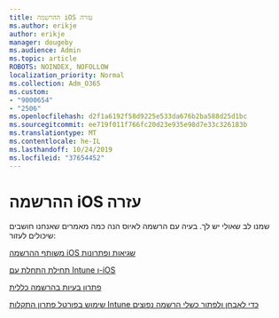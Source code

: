 ```yaml
---
title: ההרשמה iOS עזרה
ms.author: erikje
author: erikje
manager: dougeby
ms.audience: Admin
ms.topic: article
ROBOTS: NOINDEX, NOFOLLOW
localization_priority: Normal
ms.collection: Adm_O365
ms.custom:
- "9000654"
- "2506"
ms.openlocfilehash: d2f1a6192f58d9225e533da676b2ba588d25d1bc
ms.sourcegitcommit: ee719f011f766fc20d23e935e98d7e33c326183b
ms.translationtype: MT
ms.contentlocale: he-IL
ms.lasthandoff: 10/24/2019
ms.locfileid: "37654452"
---
```

# <a name="ios-enrollment-help"></a>ההרשמה iOS עזרה

שמנו לב שאולי יש לך. בעיה עם הרשמה לאיוס הנה כמה מאמרים שאנחנו חושבים שיכולים לעזור: 

[משותף ההרשמה iOS שגיאות ופתרונות](https://support.microsoft.com/help/4039809/troubleshooting-ios-device-enrollment-in-intune)

[תחילת התחלת עם Intune ו-iOS](https://docs.microsoft.com/intune/enrollment/ios-enroll)

[פתרון בעיות בהרשמה כללית](https://docs.microsoft.com/intune/enrollment/troubleshoot-device-enrollment-in-intune)

[שימוש בפורטל פתרון התקלות Intune כדי לאבחן ולפתור כשלי הרשמה נפוצים](https://docs.microsoft.com/intune/help-desk-operators)